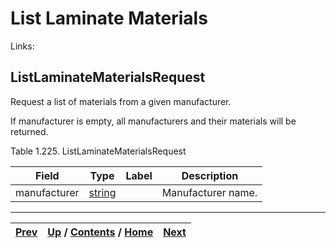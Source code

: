 # List Laminate Materials

Links:

## ListLaminateMaterialsRequest

Request a list of materials from a given manufacturer.

If manufacturer is empty, all manufacturers and their materials will be
returned.

Table 1.225. ListLaminateMaterialsRequest

Field| Type| Label| Description  
---|---|---|---  
manufacturer| [string](ch01s11.md "gRPC Scalar Value Types")|  | Manufacturer name.  
  
  

* * *

[Prev](ch01s10s10s03.md) | [Up](ch01s10.md) / [Contents](index.md) / [Home](../../index.htm)|  [Next](ch01s10s11s02.md)  
---|---|---

